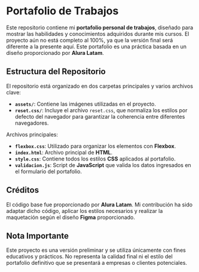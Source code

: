 # Portafolio de Trabajos

Este repositorio contiene mi **portafolio personal de trabajos**, diseñado para mostrar las habilidades y conocimientos adquiridos durante mis cursos. El proyecto aún no está completo al 100%, ya que la versión final será diferente a la presente aquí. Este portafolio es una práctica basada en un diseño proporcionado por **Alura Latam**.

## Estructura del Repositorio

El repositorio está organizado en dos carpetas principales y varios archivos clave:

- **`assets/`**: Contiene las imágenes utilizadas en el proyecto.
- **`reset.css/`**: Incluye el archivo `reset.css`, que normaliza los estilos por defecto del navegador para garantizar la coherencia entre diferentes navegadores.

Archivos principales:
- **`flexbox.css`**: Utilizado para organizar los elementos con **Flexbox**.
- **`index.html`**: Archivo principal de **HTML**.
- **`style.css`**: Contiene todos los estilos **CSS** aplicados al portafolio.
- **`validacion.js`**: Script de **JavaScript** que valida los datos ingresados en el formulario del portafolio.

## Créditos

El código base fue proporcionado por **Alura Latam**. Mi contribución ha sido adaptar dicho código, aplicar los estilos necesarios y realizar la maquetación según el diseño **Figma** proporcionado.

## Nota Importante

Este proyecto es una versión preliminar y se utiliza únicamente con fines educativos y prácticos. No representa la calidad final ni el estilo del portafolio definitivo que se presentará a empresas o clientes potenciales.
